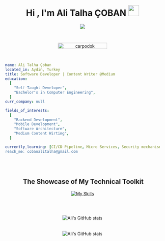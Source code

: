 <h1 align="center">Hi , I'm Ali Talha ÇOBAN <img src="https://media.giphy.com/media/hvRJCLFzcasrR4ia7z/giphy.gif" width="35"></h1>

<p align="center">
  <a href="https://github.com/DenverCoder1/readme-typing-svg"><img src="https://readme-typing-svg.herokuapp.com?font=Time+New+Roman&color=%23C8BE25&size=25&center=true&vCenter=true&width=600&height=100&lines=Software+Developer;Computer+Engineer;Open+to+work+:);Content+Writer+@Medium;Always+learning+new+things"></a>
</p>

<br>

<p align="center"> 
	<img src="https://komarev.com/ghpvc/?username=carpodok&label=Profile%20views&color=0047AB&style=plastic?" alt="carpodok" height=20px, width=160px/> 
</p>

<br>

```yaml
name: Ali Talha Çoban
located_in: Aydin, Turkey
title: Software Developer | Content Writer @Medium
education:
  [
    "Self-Taught Developer",
    "Bachelor's in Computer Engineering",
  ]
curr_company: null

fields_of_interests:
  [
    "Backend Development",
    "Mobile Development",
    "Software Architecture",
    "Medium Content Wirting",
  ]

currently_learning: [CI/CD Pipeline, Micro Services, Security mechanisms in Node.js, Error Handling and Logging in Node.js"]
reach_me: cobanalitalha@gmail.com
```

<br><br>

<div align="center">
<h2> &nbsp;The Showcase of My Technical Toolkit</h2>

 [![My Skills](https://skillicons.dev/icons?i=js,nodejs,vscode,mongodb,aws,express,postman,docker,react,ts,gitlab,git,figma,kotlin,androidstudio,java&perline=8)](https://skillicons.dev)


<br><br>

<img align="center" src="https://github-readme-stats.vercel.app/api?username=carpodok&show_icons=true&theme=transparent&rank_icon=github" alt="Ali's GitHub stats">
<br><br><br>
<img align="center" src="https://github-readme-stats.vercel.app/api/top-langs/?username=carpodok&size_weight=0.5&count_weight=0.5&langs_count=3&theme=transparent&layout=donut-vertical" alt="Ali's GitHub stats">




<!---
[![Anurag's GitHub stats](https://github-readme-stats.vercel.app/api?username=carpodok&show_icons=true&theme=transparent&rank_icon=github)](https://github.com/carpodok/github-readme-stats) 
[![Top Langs](https://github-readme-stats.vercel.app/api/top-langs/?username=carpodok&size_weight=0.5&count_weight=0.5&langs_count=3&theme=transparent&layout=donut)](https://github.com/carpodok/github-readme-stats)

-->
